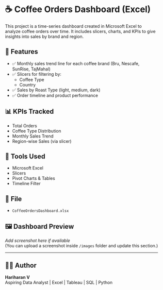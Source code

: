 # ☕ Coffee Orders Dashboard (Excel)

This project is a time-series dashboard created in Microsoft Excel to analyze coffee orders over time. It includes slicers, charts, and KPIs to give insights into sales by brand and region.

## 📌 Features

- ✅ Monthly sales trend line for each coffee brand (Bru, Nescafe, SunRise, TajMahal)
- ✅ Slicers for filtering by:
  - Coffee Type
  - Country
- ✅ Sales by Roast Type (light, medium, dark)
- ✅ Order timeline and product performance

## 📊 KPIs Tracked

- Total Orders
- Coffee Type Distribution
- Monthly Sales Trend
- Region-wise Sales (via slicer)

## 🧰 Tools Used

- Microsoft Excel
- Slicers
- Pivot Charts & Tables
- Timeline Filter

## 📁 File

- `CoffeeOrdersDashboard.xlsx`

## 🖼️ Dashboard Preview

_Add screenshot here if available_  
(You can upload a screenshot inside `/images` folder and update this section.)

---

## 🙋‍♂️ Author

**Hariharan V**  
Aspiring Data Analyst | Excel | Tableau | SQL | Python  


